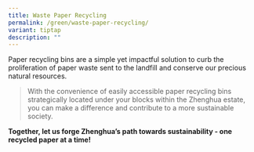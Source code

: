 ```yaml
---
title: Waste Paper Recycling
permalink: /green/waste-paper-recycling/
variant: tiptap
description: ""
---
```

<p>Paper recycling bins are a simple yet impactful solution to curb the proliferation of paper waste sent to the landfill and conserve our precious natural resources.&nbsp;<br></p><blockquote><p>With the convenience of easily accessible paper recycling bins strategically located under your blocks within the Zhenghua estate, you can make a difference and contribute to a more sustainable society.</p></blockquote><p><strong>Together, let us forge Zhenghua’s path towards sustainability - one recycled paper at a time!</strong></p><p><br></p>